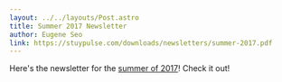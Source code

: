 ```yaml
---
layout: ../../layouts/Post.astro
title: Summer 2017 Newsletter
author: Eugene Seo
link: https://stuypulse.com/downloads/newsletters/summer-2017.pdf
---
```

Here's the newsletter for the [summer of 2017](/downloads/newsletters/summer-2017.pdf)!
Check it out!
